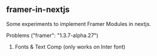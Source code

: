 ## framer-in-nextjs

Some experiments to implement Framer Modules in nextjs.

Problems ("framer": "1.3.7-alpha.27")

1. Fonts & Text Comp (only works on Inter font)
